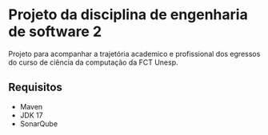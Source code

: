 # Projeto da disciplina de engenharia de software 2  

Projeto para acompanhar a trajetória academico e profissional dos egressos do curso de ciência da computação da FCT Unesp.

## Requisitos

- Maven
- JDK 17
- SonarQube

